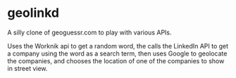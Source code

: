 geolinkd
========

A silly clone of geoguessr.com to play with various APIs.

Uses the Worknik api to get a random word, the calls the LinkedIn API to get a company using the word as a search term, then uses Google to geolocate the companies, and chooses the location of one of the companies to show in street view.
